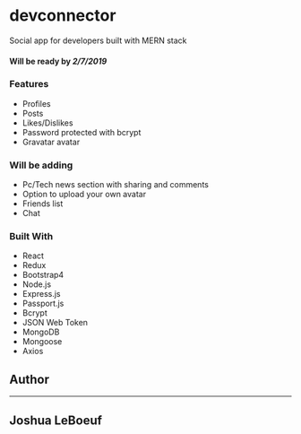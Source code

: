 # devconnector
Social app for developers built with MERN stack

#### Will be ready by *2/7/2019*

### Features
* Profiles
* Posts
* Likes/Dislikes
* Password protected with bcrypt
* Gravatar avatar

### Will be adding
* Pc/Tech news section with sharing and comments
* Option to upload your own avatar
* Friends list
* Chat

### Built With
* React
* Redux
* Bootstrap4
* Node.js
* Express.js
* Passport.js
* Bcrypt
* JSON Web Token
* MongoDB
* Mongoose
* Axios


## Author 
----
## __Joshua LeBoeuf__


